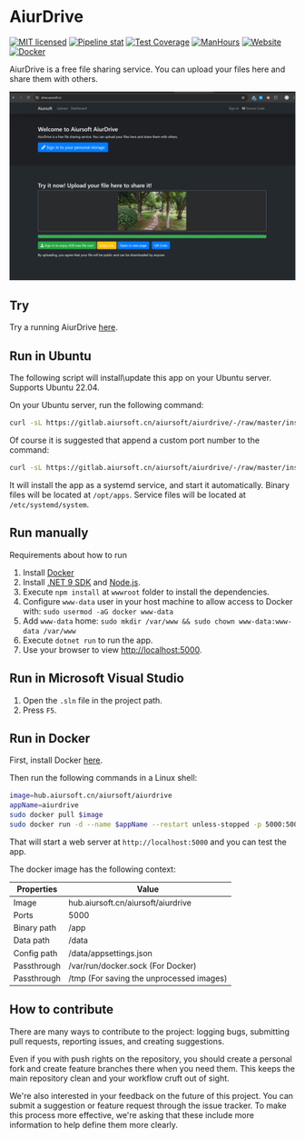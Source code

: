 # AiurDrive

[![MIT licensed](https://img.shields.io/badge/license-MIT-blue.svg)](https://gitlab.aiursoft.cn/aiursoft/aiurdrive/-/blob/master/LICENSE)
[![Pipeline stat](https://gitlab.aiursoft.cn/aiursoft/aiurdrive/badges/master/pipeline.svg)](https://gitlab.aiursoft.cn/aiursoft/aiurdrive/-/pipelines)
[![Test Coverage](https://gitlab.aiursoft.cn/aiursoft/aiurdrive/badges/master/coverage.svg)](https://gitlab.aiursoft.cn/aiursoft/aiurdrive/-/pipelines)
[![ManHours](https://manhours.aiursoft.cn/r/gitlab.aiursoft.cn/aiursoft/aiurdrive.svg)](https://gitlab.aiursoft.cn/aiursoft/aiurdrive/-/commits/master?ref_type=heads)
[![Website](https://img.shields.io/website?url=https%3A%2F%2Fdrive.aiursoft.cn%2F)](https://drive.aiursoft.cn)
[![Docker](https://img.shields.io/badge/docker-latest-blue?logo=docker)](https://hub.aiursoft.cn/#!/taglist/aiursoft/aiurdrive)

AiurDrive is a free file sharing service. You can upload your files here and share them with others.

![overview](./screenshot.png)

## Try

Try a running AiurDrive [here](https://drive.aiursoft.cn).

## Run in Ubuntu

The following script will install\update this app on your Ubuntu server. Supports Ubuntu 22.04.

On your Ubuntu server, run the following command:

```bash
curl -sL https://gitlab.aiursoft.cn/aiursoft/aiurdrive/-/raw/master/install.sh | sudo bash
```

Of course it is suggested that append a custom port number to the command:

```bash
curl -sL https://gitlab.aiursoft.cn/aiursoft/aiurdrive/-/raw/master/install.sh | sudo bash -s 8080
```

It will install the app as a systemd service, and start it automatically. Binary files will be located at `/opt/apps`. Service files will be located at `/etc/systemd/system`.

## Run manually

Requirements about how to run

1. Install [Docker](https://www.docker.com/)
2. Install [.NET 9 SDK](http://dot.net/) and [Node.js](https://nodejs.org/).
2. Execute `npm install` at `wwwroot` folder to install the dependencies.
3. Configure `www-data` user in your host machine to allow access to Docker with: `sudo usermod -aG docker www-data`
4. Add `www-data` home: `sudo mkdir /var/www && sudo chown www-data:www-data /var/www`
5. Execute `dotnet run` to run the app.
6. Use your browser to view [http://localhost:5000](http://localhost:5000).

## Run in Microsoft Visual Studio

1. Open the `.sln` file in the project path.
2. Press `F5`.

## Run in Docker

First, install Docker [here](https://docs.docker.com/get-docker/).

Then run the following commands in a Linux shell:

```bash
image=hub.aiursoft.cn/aiursoft/aiurdrive
appName=aiurdrive
sudo docker pull $image
sudo docker run -d --name $appName --restart unless-stopped -p 5000:5000 -v /var/www/$appName:/data -v /tmp:/tmp -v /var/run/docker.sock:/var/run/docker.sock $image
```

That will start a web server at `http://localhost:5000` and you can test the app.

The docker image has the following context:

| Properties  | Value                              |
|-------------|------------------------------------|
| Image       | hub.aiursoft.cn/aiursoft/aiurdrive |
| Ports       | 5000                               |
| Binary path | /app                                           |
| Data path   | /data                                          |
| Config path | /data/appsettings.json                         |
| Passthrough | /var/run/docker.sock (For Docker)              |
| Passthrough | /tmp (For saving the unprocessed images)       |

## How to contribute

There are many ways to contribute to the project: logging bugs, submitting pull requests, reporting issues, and creating suggestions.

Even if you with push rights on the repository, you should create a personal fork and create feature branches there when you need them. This keeps the main repository clean and your workflow cruft out of sight.

We're also interested in your feedback on the future of this project. You can submit a suggestion or feature request through the issue tracker. To make this process more effective, we're asking that these include more information to help define them more clearly.
